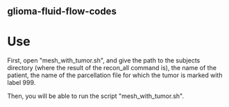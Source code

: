## glioma-fluid-flow-codes
# Use
First, open "mesh_with_tumor.sh", and give the path to the subjects directory (where the result of the recon_all command is), the name of the patient, the name of the parcellation file for which the tumor is marked with label 999.

Then, you will be able to run the script "mesh_with_tumor.sh".